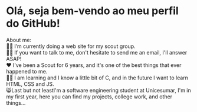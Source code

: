 # Olá, seja bem-vendo ao meu perfil do GitHub!

About me: <br>
👨‍💻  I’m currently doing a web site for my scout group.<br>
🙋‍♂️  If you want to talk to me, don't hesitate to send me an email, I'll answer ASAP!<br> 
♥  I've been a Scout for 6 years, and it's one of the best things that ever happened to me. <br>
👨‍🎓  I am learning and I know a little bit of C, and in the future I want to learn HTML, CSS and JS. <br> 
😸Last but not leastI'm a software engineering student at Unicesumar, I'm in my first year, here you can find my projects, college work, and other things...
